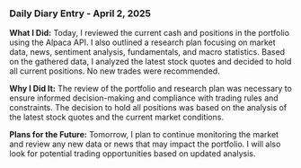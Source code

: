 ### Daily Diary Entry - April 2, 2025

**What I Did:**
Today, I reviewed the current cash and positions in the portfolio using the Alpaca API. I also outlined a research plan focusing on market data, news, sentiment analysis, fundamentals, and macro statistics. Based on the gathered data, I analyzed the latest stock quotes and decided to hold all current positions. No new trades were recommended.

**Why I Did It:**
The review of the portfolio and research plan was necessary to ensure informed decision-making and compliance with trading rules and constraints. The decision to hold all positions was based on the analysis of the latest stock quotes and the current market conditions.

**Plans for the Future:**
Tomorrow, I plan to continue monitoring the market and review any new data or news that may impact the portfolio. I will also look for potential trading opportunities based on updated analysis.